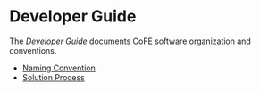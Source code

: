 # Developer Guide
The _Developer Guide_ documents CoFE software organization and conventions. 

* [Naming Convention](Naming-Convention.md)
* [Solution Process](Solution-Process.md)
